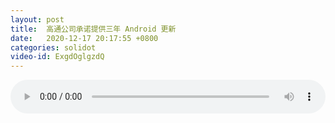 ```yaml
---
layout: post
title:  高通公司承诺提供三年 Android 更新
date:   2020-12-17 20:17:55 +0800
categories: solidot
video-id: ExgdOglgzdQ
---
```


<audio src="/assets/745993b5a812f0d422a46b579513131a.mp3" style="width: 100%;" controls></audio>


